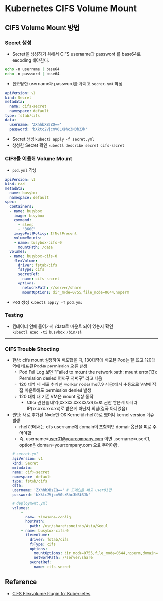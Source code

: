# Kubernetes CIFS Volume Mount 
 
## CIFS Volume Mount 방법 
### Secret 생성 
* Secret을 생성하기 위해서 CIFS username과 password 를 base64로 encoding 해야한다. 
```cmd 
echo -n username | base64 
echo -n password | base64 
``` 
* 인코딩한 username과 password를 가지고 `secret.yml` 작성 
```yaml 
apiVersion: v1 
kind: Secret 
metadata: 
  name: cifs-secret 
  namespace: default 
type: fstab/cifs 
data: 
  username: 'ZXhhbXBsZQ==' 
  password: 'bXktc2VjcmV0LXBhc3N3b3Jk' 
``` 
* Secret 생성 
`kubectl apply -f secret.yml` 
* 생성한 Secret 확인 
`kubectl describe secret cifs-secret` 
 
### CIFS를 이용해 Volume Mount  
* `pod.yml` 작성 
```yaml 
apiVersion: v1 
kind: Pod 
metadata: 
  name: busybox 
  namespace: default 
spec: 
  containers: 
  - name: busybox 
    image: busybox 
    command: 
      - sleep 
      - "3600" 
    imagePullPolicy: IfNotPresent 
    volumeMounts: 
    - name: busybox-cifs-0 
      mountPath: /data 
  volumes: 
  - name: busybox-cifs-0 
    flexVolume: 
      driver: fstab/cifs 
      fsType: cifs 
      secretRef: 
        name: cifs-secret 
      options: 
        networkPath: //server/share 
        mountOptions: dir_mode=0755,file_mode=0644,noperm 
``` 
* Pod 생성 
`kubectl apply -f pod.yml` 
 
### Testing  
* 컨테이너 안에 들어가서 /data로 마운트 되어 있는지 확인  
`kubectl exec -ti busybox /bin/sh` 
------
### CIFS Trouble Shooting
* 현상: cifs mount 설정하여 배포했을 때, 130대역에 배포된 Pod는 잘 뜨고 120대역에 배포된 Pod는 permission 오류 발생 
    * Pod Fail Log 보면 "Failed to mount the network path: mount error(13): Permission denied 어쩌구 저쩌구" 라고 나옴 
    * 120 대역 내 새로 추가한 worker node(rhel7.9 사용)에서 수동으로 VM에 직접 마운트해도 permission denied 발생 
    * 120 대역 내 기존 VM은 mount 정상 동작 
        * CIFS 권한을 대역(xx.xxx.xxx.xx/24)으로 권한 받은게 아니라 IP(xx.xxx.xxx.xx)로 받은게 아닌지 의심(결국 아니었음) 
* 원인: 새로 추가된 Node만 OS Kernel을 rhel7.9로 했더니 kernel version 이슈 발생 
    * rhel7.9에서는 cifs username에 domain이 포함되면 domain옵션을 따로 주어야함. 
    * 즉, username=user01@yourcompany.com 이면 username=user01, option은 domain=yourcompany.com 으로 주어야함. 
    ```yaml 
    # secret.yml 
    apiVersion: v1 
    kind: Secret 
    metadata: 
    name: cifs-secret 
    namespace: default 
    type: fstab/cifs 
    data: 
    username: 'ZXhhbXBsZQ==' # 도메인을 뺴고 user01만 
    password: 'bXktc2VjcmV0LXBhc3N3b3Jk' 
    ``` 
    ```yaml 
    # deployment.yml 
    volumes: 
        - 
          name: timezone-config 
          hostPath: 
            path: /usr/share/zoneinfo/Asia/Seoul 
        - name: busybox-cifs-0 
          flexVolume: 
            driver: fstab/cifs 
            fsType: cifs 
            options: 
              mountOptions: dir_mode=0755,file_mode=0644,noperm,domain=yourcompany.com # domain을 mountOptions으로 줌 
              networkPath: //server/share 
            secretRef: 
              name: cifs-secret 
    ```


## Reference 
* [CIFS Flexvolume Plugin for Kubernetes](https://github.com/fstab/cifs)